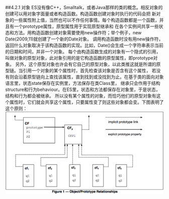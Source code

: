 ##4.2.1 对象
ES没有像C++，Smalltalk，或者Java那样的类的概念。相反对象的创建可以用对象字面量或者构造函数。构造函数创建对象时执行的代码会把
新对象的一些属性附上值，当然也可以不作任何事情。每个构造函数都是一个函数，并且有一个prototype属性，原型属性用于实现原型继承和
在各个实例间共享一些状态和方法。用构造函数创建对象需要使用new操作符；举个例子，new Date(2009,11)就创建了一个新的Date对象。
调用构造函数时没有用new操作符，返回什么对象取决于该构造函数的实现。比如，Date()会生成一个字符串表示当前的日期和时间，并非一个对象。
每个由构造函数生成的对象有一个隐式的引用，叫做对象的原型对象，此对象引用的是它构造函数的原型属性，即prototype对象。
另外，这个原型对象也许会有它自己的原型对象，以此类推这就是所谓的原型链。当引用一个对象的某个属性时，首先检查该对象是否含有这个属性，
若没有则会沿着原型链向上查找该属性，直到找到或没找到为止。在基于类的面向对象语言里，状态state保存在实例里，方法保存在类Class里，
继承只会作用于结构structure和行为behaviour。在ES里，状态和方法都保存在对象里，于是状态，结构和行为都会被继承。
所以没有某个属性的对象，而恰巧他们的原型对象有这个属性时，它们就会共享这个属性，只要属性变了则这些对象都会变。下图表明了这个原则：
![图表1](figure1.png)
